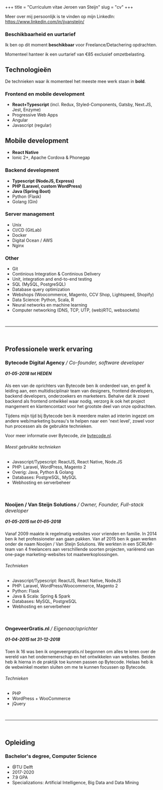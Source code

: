 +++
title = "Curriculum vitae Jeroen van Steijn"
slug = "cv"
+++

<style>
h3 em { font-weight: 400; }
h5 { margin-top: 0 !important; }
@media print {
    nav {
        display: none;
    }
    html {
        font-size: 40%;
    }
}
</style>

<!-- TODO: Schrijf intro + voeg foto toe. -->
Meer over mij persoonlijk is te vinden op mijn LinkedIn: https://www.linkedin.com/in/jjvansteijn/

### Beschikbaarheid en uurtarief

Ik ben op dit moment **beschikbaar** voor Freelance/Detachering opdrachten.

Momenteel hanteer ik een uurtarief van €85 exclusief omzetbelasting.

## Technologieën

De technieken waar ik momenteel het meeste mee werk staan in **bold**.

### Frontend en mobile development

* **React+Typescript** (incl. Redux, Styled-Components, Gatsby, Next.JS, Jest, Enzyme)
* Progressive Web Apps
* Angular
* Javascript (regular)

## Mobile development

* **React Native**
* Ionic 2+, Apache Cordova & Phonegap

### Backend development

* **Typescript (NodeJS, Express)**
* **PHP (Laravel, custom WordPress)**
* **Java (Spring Boot)**
* Python (Flask)
* Golang (Gin)

### Server management

* Unix
* CI/CD (GitLab)
* Docker
* Digital Ocean / AWS
* Nginx

### Other

* Git
* Continious Integration & Continious Delivery
* Unit, integration and end-to-end testing
* SQL (MySQL, PostgreSQL)
* Database query optimization
* Webshops (Woocommerce, Magento, CCV Shop, Lightspeed, Shopify)
* Data Science: Python, Scala, R
* Neural networks en machine learning
* Computer networking (DNS, TCP, UTP, (web)RTC, websockets)

<br />
<hr style="page-break-before: always" />
<br />

## Professionele werk ervaring

### Bytecode Digital Agency */ Co-founder, software developer*

##### 01-05-2018 tot HEDEN

Als een van de oprichters van Bytecode ben ik onderdeel van, en geef ik leiding aan, een multidisciplinair team van designers, frontend developers, backend developers, onderzoekers en marketeers. Behalve dat ik zowel backend als frontend ontwikkel waar nodig, verzorg ik ook het project mangement en klantencontact voor het grootste deel van onze opdrachten.

Tijdens mijn tijd bij Bytecode ben ik meerdere malen ad interim ingezet om andere web/marketing bureau's te helpen naar een 'next level', zowel voor hun processen als de gebruikte technieken.

Voor meer informatie over Bytecode, zie [bytecode.nl](https://bytecode.nl).

###### Meest gebruikte technieken

* Javascript/Typescript: ReactJS, React Native, Node.JS
* PHP: Laravel, WordPress, Magento 2
* Overig: Java, Python & Golang
* Databases: PostgreSQL, MySQL
* Webhosting en serverbeheer

<br>

### Nooijen / Van Steijn Solutions */ Owner, Founder, Full-stack developer*

##### 01-05-2015 tot 01-05-2018

Vanaf 2009 maakte ik regelmatig websites voor vrienden en familie. In 2014 ben ik het professioneler aan gaan pakken. Van af 2015 ben ik gaan werken onder de naam Nooijen / Van Steijn Solutions. We werkten in een SCRUM-team van 4 freelancers aan verschillende soorten projecten, variërend van one-page marketing-websites tot maatwerkoplossingen.

###### Technieken

* Javascript/Typescript: ReactJS, React Native, NodeJS
* PHP: Laravel, WordPress/Woocommerce, Magento 2
* Python: Flask
* Java & Scala: Spring & Spark
* Databases: MySQL, PostgreSQL
* Webhosting en serverbeheer

<br>

### OngeveerGratis.nl */ Eigenaar/oprichter*

##### 01-04-2015 tot 31-12-2018

Toen ik 16 was ben ik ongeveergratis.nl begonnen om alles te leren over de wereld van het ondernemerschap en het ontwikkelen van websites. Beiden heb ik hierna in de praktijk toe kunnen passen op Bytecode. Helaas heb ik de webwinkel moeten sluiten om me te kunnen focussen op Bytecode.

###### Technieken

* PHP
* WordPress + WooCommerce
* jQuery

<br />
<hr style="page-break-before: always" />
<br />

## Opleiding

### Bachelor's degree, Computer Science

- @TU Delft
- 2017-2020
- 7.9 GPA
- Specializations: Artificial Intelligence, Big Data and Data Mining